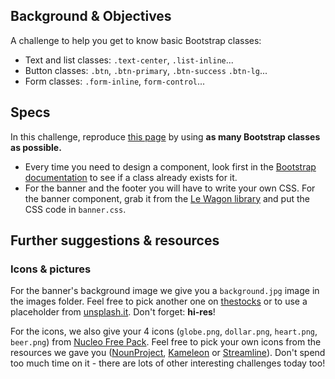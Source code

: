 ## Background & Objectives

A challenge to help you get to know basic Bootstrap classes:

- Text and list classes: `.text-center`, `.list-inline`...
- Button classes: `.btn`, `.btn-primary`, `.btn-success` `.btn-lg`...
- Form classes: `.form-inline`, `form-control`...

## Specs

In this challenge, reproduce [this page](http://lewagon.github.io/bootstrap-challenges/08-Final-airbnb-home-without-grid/) by using **as many Bootstrap classes as possible.**

- Every time you need to design a component, look first in the [Bootstrap documentation](http://getbootstrap.com/) to see if a class already exists for it.
- For the banner and the footer you will have to write your own CSS. For the banner component, grab it from the [Le Wagon library](https://uikit.lewagon.com/documentation#banners) and put the CSS code in `banner.css`.

## Further suggestions & resources

### Icons & pictures

For the banner's background image we give you a `background.jpg` image in the images folder. Feel free to pick another one on [thestocks](http://thestocks.im/) or to use a placeholder from [unsplash.it](http://unsplash.it). Don't forget: **hi-res**!

For the icons, we also give your 4 icons (`globe.png`, `dollar.png`, `heart.png`, `beer.png`) from [Nucleo Free Pack](https://nucleoapp.com/). Feel free to pick your own icons from the resources we gave you ([NounProject](http://thenounproject.com/), [Kameleon](http://www.kameleon.pics/) or [Streamline](http://www.streamlineicons.com/)). Don't spend too much time on it - there are lots of other interesting challenges today too!
